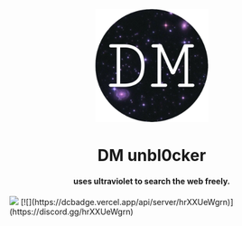<p align="center"><img src="/static/img/logo.png" height="200">
</p>

<h1 align="center">DM unbl0cker</h1>

<h4 align="center">uses ultraviolet to search the web freely.</h3>

<img src="https://dcbadge.vercel.app/api/server/hrXXUeWgrn" href="https://discord.gg/hrXXUeWgrn"/>
[![](https://dcbadge.vercel.app/api/server/hrXXUeWgrn)](https://discord.gg/hrXXUeWgrn)
